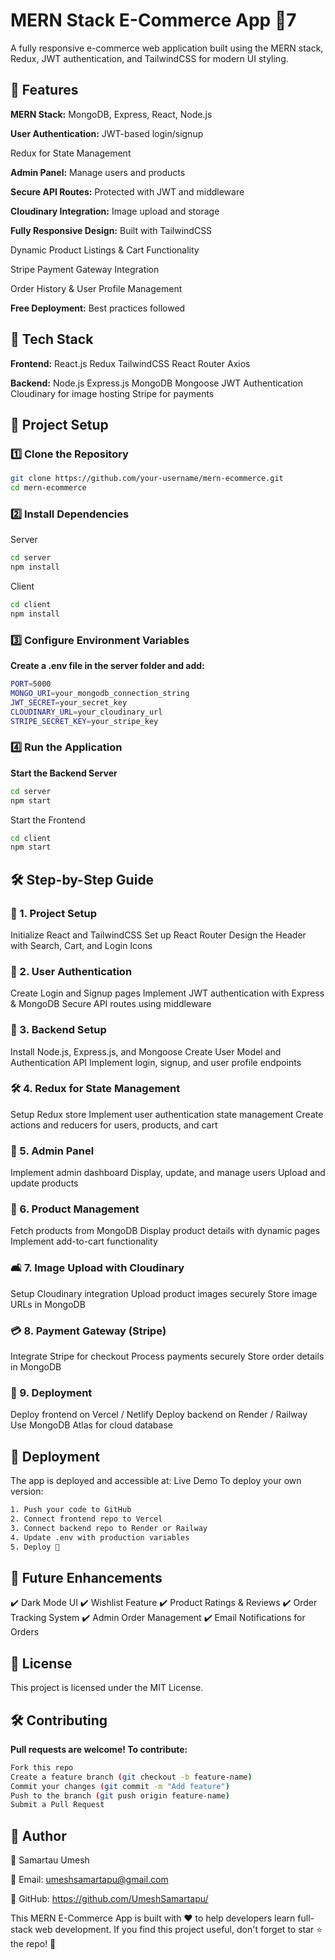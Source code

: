 # MERN Stack E-Commerce App 🚀7  

A fully responsive e-commerce web application built using the MERN stack, Redux, JWT authentication, and TailwindCSS for modern UI styling.



## 🌟 Features

**MERN Stack:** MongoDB, Express, React, Node.js

**User Authentication:** JWT-based login/signup

Redux for State Management

**Admin Panel:**  Manage users and products

**Secure API Routes:** Protected with JWT and middleware

**Cloudinary Integration:** Image upload and storage

**Fully Responsive Design:** Built with TailwindCSS

Dynamic Product Listings & Cart Functionality

Stripe Payment Gateway Integration

Order History & User Profile Management

**Free Deployment:** Best practices followed

## 📌 Tech Stack

**Frontend:**
React.js
Redux
TailwindCSS
React Router
Axios

**Backend:**
Node.js
Express.js
MongoDB
Mongoose
JWT Authentication
Cloudinary for image hosting
Stripe for payments

## 📂 Project Setup

### 1️⃣ Clone the Repository

```bash
git clone https://github.com/your-username/mern-ecommerce.git
cd mern-ecommerce
```

### 2️⃣ Install Dependencies

Server
```bash
cd server
npm install
```

Client
```bash
cd client
npm install
```

### 3️⃣ Configure Environment Variables

**Create a .env file in the server folder and add:**

```bash
PORT=5000
MONGO_URI=your_mongodb_connection_string
JWT_SECRET=your_secret_key
CLOUDINARY_URL=your_cloudinary_url
STRIPE_SECRET_KEY=your_stripe_key
```

### 4️⃣ Run the Application

**Start the Backend Server**

```bash
cd server
npm start
```

Start the Frontend

```bash
cd client
npm start
```

## 🛠 Step-by-Step Guide

### 📀 1. Project Setup
Initialize React and TailwindCSS
Set up React Router
Design the Header with Search, Cart, and Login Icons

### 📁 2. User Authentication
Create Login and Signup pages
Implement JWT authentication with Express & MongoDB
Secure API routes using middleware

### 📖 3. Backend Setup

Install Node.js, Express.js, and Mongoose
Create User Model and Authentication API
Implement login, signup, and user profile endpoints

### 🛠️ 4. Redux for State Management
Setup Redux store
Implement user authentication state management
Create actions and reducers for users, products, and cart

### 👤 5. Admin Panel
Implement admin dashboard
Display, update, and manage users
Upload and update products

### 📝 6. Product Management
Fetch products from MongoDB
Display product details with dynamic pages
Implement add-to-cart functionality

### 🛋️ 7. Image Upload with Cloudinary
Setup Cloudinary integration
Upload product images securely
Store image URLs in MongoDB

### 💳 8. Payment Gateway (Stripe)
Integrate Stripe for checkout
Process payments securely
Store order details in MongoDB

### 🚀 9. Deployment
Deploy frontend on Vercel / Netlify
Deploy backend on Render / Railway
Use MongoDB Atlas for cloud database

## 🚀 Deployment
The app is deployed and accessible at: Live Demo
To deploy your own version:

```bash
1. Push your code to GitHub
2. Connect frontend repo to Vercel
3. Connect backend repo to Render or Railway
4. Update .env with production variables
5. Deploy 🚀
```

##  🌟 Future Enhancements

✔️ Dark Mode UI
✔️ Wishlist Feature
✔️ Product Ratings & Reviews
✔️ Order Tracking System
✔️ Admin Order Management
✔️ Email Notifications for Orders


## 📜 License
This project is licensed under the MIT License.

## 🛠️ Contributing

**Pull requests are welcome! To contribute:**

```bash
Fork this repo
Create a feature branch (git checkout -b feature-name)
Commit your changes (git commit -m "Add feature")
Push to the branch (git push origin feature-name)
Submit a Pull Request
```

## 💪 Author

👤 Samartau Umesh

📧 Email: umeshsamartapu@gmail.com

📝 GitHub: https://github.com/UmeshSamartapu/

This MERN E-Commerce App is built with ❤️ to help developers learn full-stack web development.
If you find this project useful, don't forget to star ⭐ the repo! 🚀
